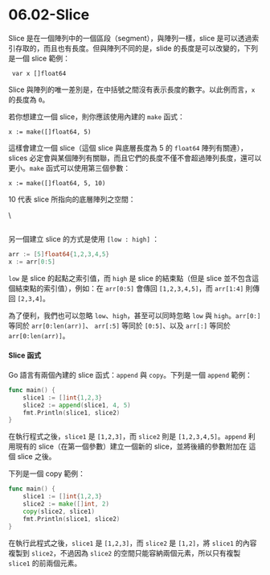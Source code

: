 # 06.02-Slice

Slice 是在一個陣列中的一個區段（segment），與陣列一樣，slice 是可以透過索引存取的，而且也有長度。但與陣列不同的是，slide 的長度是可以改變的，下列是一個 slice 範例：

```
 var x []float64
```

&#x20;Slice 與陣列的唯一差別是，在中括號之間沒有表示長度的數字。以此例而言，`x` 的長度為 `0`。

若你想建立一個 slice，則你應該使用內建的  `make` 函式：

```
x := make([]float64, 5)
```

這樣會建立一個 slice（這個 slice 與底層長度為 5 的 `float64` 陣列有關連），slices 必定會與某個陣列有關聯，而且它們的長度不僅不會超過陣列長度，還可以更小。`make` 函式可以使用第三個參數：

```
x := make([]float64, 5, 10)
```

10 代表 slice 所指向的底層陣列之空間：

\


<figure><img src="https://web.archive.org/web/20200228061932im_/https://sites.google.com/site/applezugointroduction/_/rsrc/1401643397770/06-arrays-slices-and-maps/06-01.png" alt=""><figcaption></figcaption></figure>

另一個建立 slice 的方式是使用 `[low : high]` ：

```go
arr := [5]float64{1,2,3,4,5}
x := arr[0:5]
```

`low` 是 slice 的起點之索引值，而 `high` 是 slice 的結束點（但是 slice 並不包含這個結束點的索引值），例如：在 `arr[0:5]` 會傳回 `[1,2,3,4,5]`，而 `arr[1:4]` 則傳回 `[2,3,4]`。

為了便利，我們也可以忽略 `low`、`high`，甚至可以同時忽略 `low` 與 `high`。`arr[0:]` 等同於 `arr[0:len(arr)]`、 `arr[:5]` 等同於 `[0:5]`、以及 `arr[:]` 等同於 `arr[0:len(arr)]`。

#### Slice 函式 <a href="#toc-slice-functions" id="toc-slice-functions"></a>

Go 語言有兩個內建的 slice 函式：`append` 與 `copy`。下列是一個 `append` 範例：

```go
func main() {
    slice1 := []int{1,2,3}
    slice2 := append(slice1, 4, 5)
    fmt.Println(slice1, slice2)
}
```

在執行程式之後，`slice1` 是 `[1,2,3]`，而 `slice2` 則是 `[1,2,3,4,5]`。`append` 利用現有的 slice（在第一個參數）建立一個新的 slice，並將後續的參數附加在 這個 slice 之後。

下列是一個 copy 範例：

```go
func main() {
    slice1 := []int{1,2,3}
    slice2 := make([]int, 2)
    copy(slice2, slice1)
    fmt.Println(slice1, slice2)
}
```

在執行此程式之後，`slice1` 是 `[1,2,3]`，而 `slice2` 是 `[1,2]`，將 `slice1` 的內容複製到 `slice2`，不過因為 `slice2` 的空間只能容納兩個元素，所以只有複製 `slice1` 的前兩個元素。
